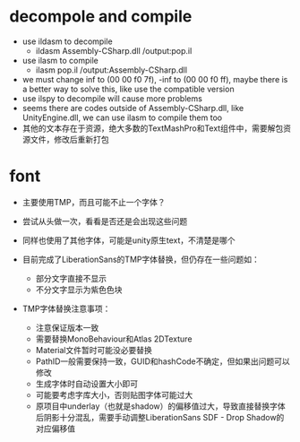 # decompole and compile
* use ildasm to decompile
    * ildasm Assembly-CSharp.dll /output:pop.il
* use ilasm to compile
    * ilasm pop.il /output:Assembly-CSharp.dll
* we must change inf to (00 00 f0 7f), -inf to (00 00 f0 ff), maybe there is a better way to solve this, like use the compatible version
* use ilspy to decompile will cause more problems
* seems there are codes outside of Assembly-CSharp.dll, like UnityEngine.dll, we can use ilasm to compile them too
* 其他的文本存在于资源，绝大多数的TextMashPro和Text组件中，需要解包资源文件，修改后重新打包

# font
* 主要使用TMP，而且可能不止一个字体？
* 尝试从头做一次，看看是否还是会出现这些问题
* 同样也使用了其他字体，可能是unity原生text，不清楚是哪个
* 目前完成了LiberationSans的TMP字体替换，但仍存在一些问题如：
    * 部分文字直接不显示
    * 不分文字显示为紫色色块

* TMP字体替换注意事项：
    * 注意保证版本一致
    * 需要替换MonoBehaviour和Atlas 2DTexture
    * Material文件暂时可能没必要替换
    * PathID一般需要保持一致，GUID和hashCode不确定，但如果出问题可以修改
    * 生成字体时自动设置大小即可
    * 可能要考虑字库大小，否则贴图字体可能过大
    * 原项目中underlay（也就是shadow）的偏移值过大，导致直接替换字体后阴影十分混乱，需要手动调整LiberationSans SDF - Drop Shadow的对应偏移值